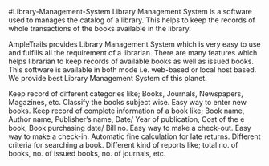 #Library-Management-System
Library Management System is a software used to manages the catalog of a library. This helps to keep the records of whole transactions of the books available in the library.

AmpleTrails provides Library Management System which is very easy to use and fulfills all the requirement of a librarian. There are many features which helps librarian to keep records of available books as well as issued books. This software is available in both mode i.e. web-based or local host based. We provide best Library Management System of this planet.

Keep record of different categories like; Books, Journals, Newspapers, Magazines, etc.
Classify the books subject wise.
Easy way to enter new books.
Keep record of complete information of a book like; Book name, Author name, Publisher’s name, Date/ Year of publication, Cost of the e book, Book purchasing date/ Bill no.
Easy way to make a check-out.
Easy way to make a check-in.
Automatic fine calculation for late returns.
Different criteria for searching a book.
Different kind of reports like; total no. of books, no. of issued books, no. of journals, etc.